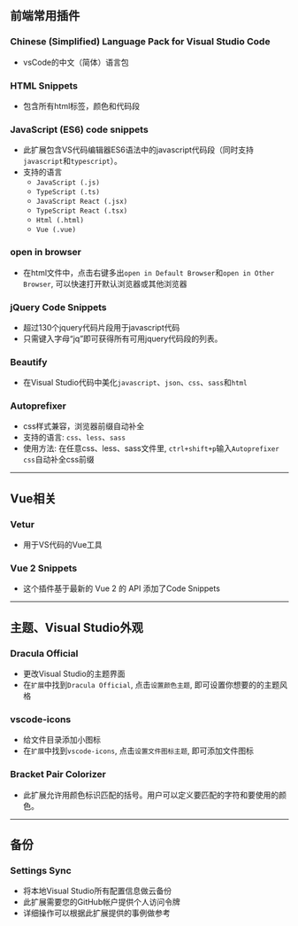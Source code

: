 ## 前端常用插件

### Chinese (Simplified) Language Pack for Visual Studio Code
  * vsCode的中文（简体）语言包

### HTML Snippets
  * 包含所有html标签，颜色和代码段

### JavaScript (ES6) code snippets
  * 此扩展包含VS代码编辑器ES6语法中的javascript代码段（同时支持`javascript`和`typescript`）。
  * 支持的语言
    * `JavaScript (.js)`
    * `TypeScript (.ts)`
    * `JavaScript React (.jsx)`
    * `TypeScript React (.tsx)`
    * `Html (.html)`
    * `Vue (.vue)`

### open in browser
  * 在html文件中，点击右键多出`open in Default Browser`和`open in Other Browser`, 可以快速打开默认浏览器或其他浏览器

### jQuery Code Snippets
  * 超过130个jquery代码片段用于javascript代码
  * 只需键入字母“jq”即可获得所有可用jquery代码段的列表。

### Beautify
  * 在Visual Studio代码中美化`javascript`、`json`、`css`、`sass`和`html`

### Autoprefixer
  * css样式兼容，浏览器前缀自动补全
  * 支持的语言: `css`、`less`、`sass`
  * 使用方法: 在任意css、less、sass文件里, `ctrl+shift+p`输入`Autoprefixer css`自动补全css前缀

---
## Vue相关

### Vetur
  * 用于VS代码的Vue工具

### Vue 2 Snippets
  * 这个插件基于最新的 Vue 2 的 API 添加了Code Snippets

---
## 主题、Visual Studio外观

### Dracula Official
  * 更改Visual Studio的主题界面
  * 在`扩展`中找到`Dracula Official`, 点击`设置颜色主题`, 即可设置你想要的的主题风格

### vscode-icons
  * 给文件目录添加小图标
  * 在`扩展`中找到`vscode-icons`, 点击`设置文件图标主题`, 即可添加文件图标
  
### Bracket Pair Colorizer
  * 此扩展允许用颜色标识匹配的括号。用户可以定义要匹配的字符和要使用的颜色。

---
## 备份

### Settings Sync
  * 将本地Visual Studio所有配置信息做云备份
  * 此扩展需要您的GitHub帐户提供个人访问令牌
  * 详细操作可以根据此扩展提供的事例做参考

